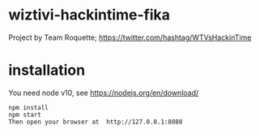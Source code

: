 # wiztivi-hackintime-fika
Project by Team Roquette; https://twitter.com/hashtag/WTVsHackinTime

# installation

You need node v10, see https://nodejs.org/en/download/

```
npm install
npm start
Then open your browser at  http://127.0.0.1:8080
```
